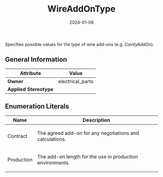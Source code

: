 ﻿---
title: WireAddOnType
toc: false
type: specs
date: "2024-01-08"
draft: false
specification: VEC
version: 2.1.0
documentType: "Recommendation"
elementType: Class
classes:
  - WireAddOnType
menu_name: vec-2.1.0
---
<p> Specifies possible values for the t<i>ype </i>of wire add-ons (e.g. <i>CavityAddOn</i>).&#160;      </p>

## General Information

| Attribute               | Value |
|-------------------------|-------|
| **Owner**               | electrical_parts |
| **Applied Stereotype**  |   |

## Enumeration Literals
| Name          | **Description** |
|---------------|-----------------|
| Contract | <p> The agreed add-on for any negotiations and calculations.      </p> |
| Production | <p> The add-on length for the use in production environments.      </p> |

